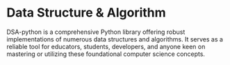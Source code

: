 # Data Structure & Algorithm
DSA-python is a comprehensive Python library offering robust implementations of numerous data structures and algorithms. It serves as a reliable tool for educators, students, developers, and anyone keen on mastering or utilizing these foundational computer science concepts.
